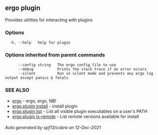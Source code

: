 ## ergo plugin

Provides utilities for interacting with plugins

### Options

```
  -h, --help   help for plugin
```

### Options inherited from parent commands

```
      --config string   The ergo config file to use
      --debug           Prints the stack trace if an error occurs
      --silent          Run in silent mode and prevents any ergo log output except panics & fatals
```

### SEE ALSO

* [ergo](ergo.md)	 - ergo, ergo, NB!
* [ergo plugin install](ergo_plugin_install.md)	 - install plugin
* [ergo plugin list](ergo_plugin_list.md)	 - List all visible plugin executables on a user's PATH
* [ergo plugin ls-remote](ergo_plugin_ls-remote.md)	 - List remote versions available for install

###### Auto generated by spf13/cobra on 12-Dec-2021
